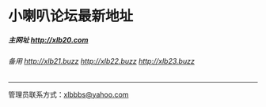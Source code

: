 # 小喇叭论坛最新地址

##### 主网址 http://xlb20.com

###### 备用 http://xlb21.buzz http://xlb22.buzz http://xlb23.buzz

------

管理员联系方式：xlbbbs@yahoo.com 
